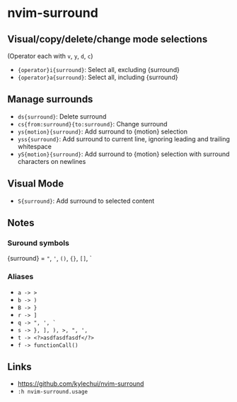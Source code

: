 # nvim-surround

## Visual/copy/delete/change mode selections

(Operator each with `v`, `y`, `d`, `c`)

- `{operator}i{surround}`: Select all, excluding {surround}
- `{operator}a{surround}`: Select all, including {surround}

## Manage surrounds

- `ds{surround}`: Delete surround
- `cs{from:surround}{to:surround}`: Change surround
- `ys{motion}{surround}`: Add surround to {motion} selection
- `yss{surround}`: Add surround to current line, ignoring leading and trailing whitespace
- `yS{motion}{surround}`: Add surround to {motion} selection with surround characters on newlines

## Visual Mode

- `S{surround}`: Add surround to selected content

## Notes

### Suround symbols

{surround} = `"`, `'`, `()`, `{}`, `[]`, `

### Aliases

- `a -> >`
- `b -> )`
- `B -> }`
- `r -> ]`
- ``q -> ", ', ` ``
- `s -> }, ], ), >, ", ', `
- `t -> <?>asdfasdfasdf</?>`
- `f -> functionCall()`

## Links

- https://github.com/kylechui/nvim-surround
- `:h nvim-surround.usage`
